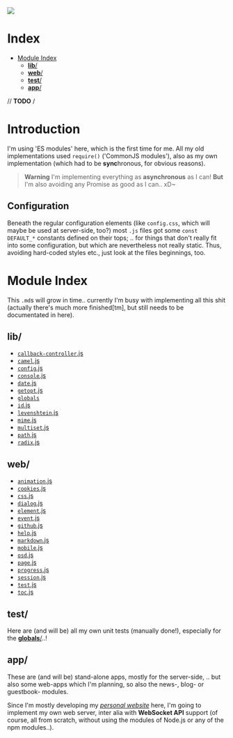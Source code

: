 <img src="https://kekse.biz/github.php?draw&override=github:v4&text=`v4`&draw" />

# Index
* [Module Index](#module-index)
	* [**lib**/](#lib)
	* [**web**/](#web)
	* [**test**/](#test)
	* [**app**/](#app)

// <b>TODO</b> /

# Introduction
I'm using 'ES modules' here, which is the first time for me.
All my old implementations used `require()` ('CommonJS modules'),
also as my own implementation (which had to be **sync**hronous,
for obvious reasons).

> **Warning**
> I'm implementing everything as **asynchronous** as I can!
> **But** I'm also avoiding any Promise as good as I can.. xD~

## Configuration
Beneath the regular configuration elements (like `config.css`, which will maybe be used at
server-side, too?) most `.js` files got some `const DEFAULT_*` constants defined on their
tops; .. for things that don't really fit into some configuration, but which are nevertheless
not really static. Thus, avoiding hard-coded styles etc., just look at the files beginnings, too.

# Module Index
This `.md`s will grow in time.. currently I'm busy with implementing
all this shit (actually there's much more finished\[tm\], but still
needs to be documentated in here).

## **lib**/
* [`callback-controller`.js](lib/callback-controller.md)
* [`camel`.js](lib/camel.md)
* [`config`.js](lib/config.md)
* [`console`.js](lib/console.md)
* [`date`.js](lib/date.md)
* [`getopt`.js](lib/getopt.md)
* [`globals`](lib/globals/README.md)
* [`id`.js](lib/id.md)
* [`levenshtein`.js](lib/levenshtein.md)
* [`mime`.js](lib/mime.md)
* [`multiset`.js](lib/multiset.md)
* [`path`.js](lib/path.md)
* [`radix`.js](lib/radix.md)

## **web**/
* [`animation`.js](web/animation.md)
* [`cookies`.js](web/cookies.md)
* [`css`.js](web/css.md)
* [`dialog`.js](web/dialog.md)
* [`element`.js](web/element.md)
* [`event`.js](web/event.md)
* [`github`.js](web/github.md)
* [`help`.js](web/help.md)
* [`markdown`.js](web/markdown.md)
* [`mobile`.js](web/mobile.md)
* [`osd`.js](web/osd.md)
* [`page`.js](web/page.md)
* [`progress`.js](web/progress.md)
* [`session`.js](web/session.md)
* [`test`.js](web/test.md)
* [`toc`.js](web/toc.md)

## **test**/
Here are (and will be) all my own unit tests (manually done!), especially
for the [**globals**/](lib/globals/README.md)..!

## **app**/
These are (and will be) stand-alone apps, mostly for the server-side, .. but
also some web-apps which I'm planning, so also the news-, blog- or guestbook-
modules.

Since I'm mostly developing my [_personal website_](https://kekse.biz/) here,
I'm going to implement my own web server, inter alia with **WebSocket API**
support (of course, all from scratch, without using the modules of Node.js
or any of the npm modules..).

